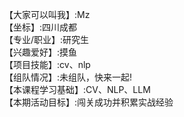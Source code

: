 【大家可以叫我】:Mz  
【坐标】:四川成都  
【专业/职业】:研究生  
【兴趣爱好】:摸鱼  
【项目技能】:cv、nlp  
【组队情况】:未组队，快来一起!  
【本课程学习基础】:CV、NLP、LLM  
【本期活动目标】:闯关成功并积累实战经验  